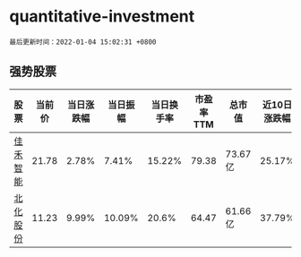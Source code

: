 # quantitative-investment

`最后更新时间：2022-01-04 15:02:31 +0800`

## 强势股票

|股票|当前价|当日涨跌幅|当日振幅|当日换手率|市盈率TTM|总市值|近10日涨跌幅|
|----|----|----|----|----|----|----|----|
|[佳禾智能](https://xueqiu.com/S/SZ300793)|21.78|2.78%|7.41%|15.22%|79.38|73.67亿|25.17%|
|[北化股份](https://xueqiu.com/S/SZ002246)|11.23|9.99%|10.09%|20.6%|64.47|61.66亿|37.79%|
